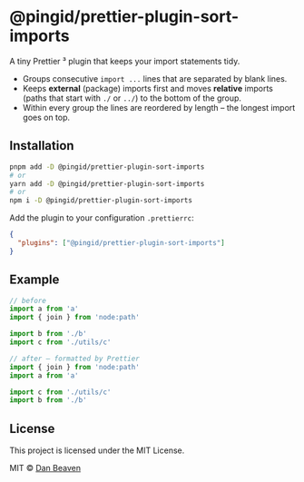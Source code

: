 # @pingid/prettier-plugin-sort-imports

A tiny Prettier ³ plugin that keeps your import statements tidy.

- Groups consecutive `import ...` lines that are separated by blank lines.
- Keeps **external** (package) imports first and moves **relative** imports (paths that start with `./` or `../`) to the bottom of the group.
- Within every group the lines are reordered by length – the longest import goes on top.

## Installation

```bash
pnpm add -D @pingid/prettier-plugin-sort-imports
# or
yarn add -D @pingid/prettier-plugin-sort-imports
# or
npm i -D @pingid/prettier-plugin-sort-imports
```

Add the plugin to your configuration `.prettierrc`:

```json
{
  "plugins": ["@pingid/prettier-plugin-sort-imports"]
}
```

## Example

```ts
// before
import a from 'a'
import { join } from 'node:path'

import b from './b'
import c from './utils/c'

// after — formatted by Prettier
import { join } from 'node:path'
import a from 'a'

import c from './utils/c'
import b from './b'
```

## License

This project is licensed under the MIT License.

MIT © [Dan Beaven](https://github.com/Pingid)
